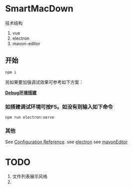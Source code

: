 # SmartMacDown
技术结构
1. vue
2. electron
3. mavon-editor


## 开始
```
npm i
```
另如果要加强调试效果可参考如下方案：

[**Debug环境搭建**](https://blog.csdn.net/lichong951/article/details/126718928)

### 如搭建调试环境可按F5。如没有则输入如下命令
```
npm run electron:serve
```


### 其他
See [Configuration Reference](https://cli.vuejs.org/config/).
see [electron](https://www.electronjs.org/zh/)
see [mavonEditor](https://github.com/hinesboy/mavonEditor)

# TODO
1. 文件列表展示风格
2. 
